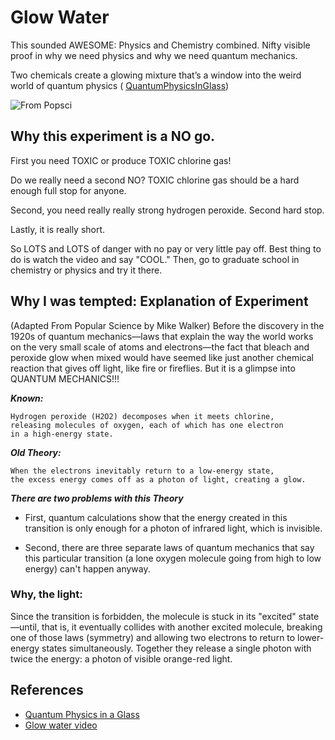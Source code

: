 # Glow Water
This sounded AWESOME: Physics and Chemistry combined.  Nifty visible proof in why we need physics and why we need quantum mechanics.



Two chemicals create a glowing mixture that’s a window
into the weird world of quantum physics ( [QuantumPhysicsInGlass](https://www.popsci.com/diy/article/2008-07/quantum-physics-glass))

![From Popsci](../images/glassquantum.png)


## Why this experiment is a  NO go.
First you need TOXIC or produce TOXIC chlorine gas!

Do we really need a second NO? TOXIC chlorine gas should be a hard enough full stop for anyone.

Second, you need really really strong hydrogen peroxide.  Second hard stop.

Lastly, it is really short.

So LOTS and LOTS of danger with no pay or very little pay off.  Best thing to do is watch the video and say "COOL."  Then, go to graduate school in chemistry or physics and try it there.

## Why I was tempted: Explanation of Experiment
(Adapted From Popular Science by Mike Walker)
Before the discovery in the 1920s of quantum mechanics—laws that explain the way the world works on the very small scale of atoms and electrons—the fact that bleach and peroxide glow when mixed would have seemed like just another chemical reaction that gives off light, like fire or fireflies. But it is a glimpse into QUANTUM MECHANICS!!!

***Known:***

    Hydrogen peroxide (H2O2) decomposes when it meets chlorine,
    releasing molecules of oxygen, each of which has one electron
    in a high-energy state.

***Old Theory:***

    When the electrons inevitably return to a low-energy state,
    the excess energy comes off as a photon of light, creating a glow.

***There are two problems with this Theory***

* First, quantum calculations show that the energy created in this transition is only enough for a photon of infrared light, which is invisible.

* Second, there are three separate laws of quantum mechanics that say this particular transition (a lone oxygen molecule going from high to low energy) can't happen anyway.

### Why, the light:
Since the transition is forbidden, the molecule is stuck in its "excited" state—until, that is, it eventually collides with another excited molecule, breaking one of those laws (symmetry) and allowing two electrons to return to lower-energy states simultaneously. Together they release a single photon with twice the energy: a photon of visible orange-red light.



## References
* [Quantum Physics in a Glass](https://www.popsci.com/diy/article/2008-07/quantum-physics-glass)
* [Glow water video](https://science.wonderhowto.com/how-to/make-chemiluminescent-reaction-with-home-chemicals-273260/)
